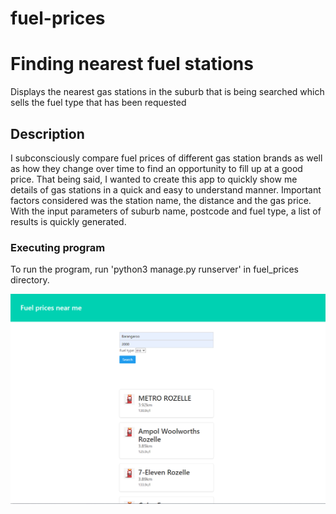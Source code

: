 # fuel-prices
# Finding nearest fuel stations

Displays the nearest gas stations in the suburb that is being searched which sells the fuel type that has been requested

## Description

I subconsciously compare fuel prices of different gas station brands as well as how they change over time to find an opportunity to fill up at a good price. That being said, I wanted to create this app to quickly show me details of gas stations in a quick and easy to understand manner. Important factors considered was the station name, the distance and the gas price. With the input parameters of suburb name, postcode and fuel type, a list of results is quickly generated. 

### Executing program

To run the program, run 'python3 manage.py runserver' in fuel_prices directory.

![](fuel_application.png)
